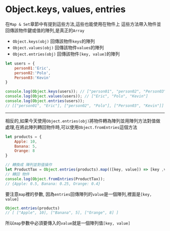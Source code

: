 # Object.keys, values, entries

在`Map & Set`章節中有提到這些方法,這些也能使用在物件上
這些方法帶入物件並回傳該物件鍵或值的陣列,是真正的`Array`

- `Object.keys(obj)` 回傳該物件`keys`的陣列
- `Object.values(obj)` 回傳該物件`values`的陣列
- `Object.entries(obj)` 回傳該物件`[key, value]`的陣列

```js {.line-numbers}
let users = {
    person01:'Eric',
    person02:'Polo',
    Person03:'Kevin'
}

console.log(Object.keys(users)); // ["person01", "person02", "Person03"]
console.log(Object.values(users)); // ["Eric", "Polo", "Kevin"]
console.log(Object.entries(users)); 
// [["person01", "Eric"], ["person02", "Polo"], ["Person03", "Kevin"]]
```
---

相反的,如果今天使用`Object.entries(obj)`將物件轉為陣列並用陣列方法對值做處理,在將此陣列轉回物件時,可以使用`Object.fromEntries`這個方法

```js {.line-numbers}
let products = {
    Apple: 10,
    Banana: 5,
    Orange: 8
}

// 轉換成 陣列並對值操作
let ProductTax = Object.entries(products).map(([key, value]) => [key ,value * 0.05 ])
// 轉回 物件
console.log(Object.fromEntries(ProductTax));
// {Apple: 0.5, Banana: 0.25, Orange: 0.4}
```

要注意`map`裡的參數, 因為`entries`回傳陣列的`value`是一個陣列,裡面是`[key, value]`

```js {.line-numbers}
Object.entries(products)
// [ ["Apple", 10], ["Banana", 5], ["Orange", 8] ]
```

所以`map`參數中必須要傳入的`value`就是一個陣列值`[key, value]`
